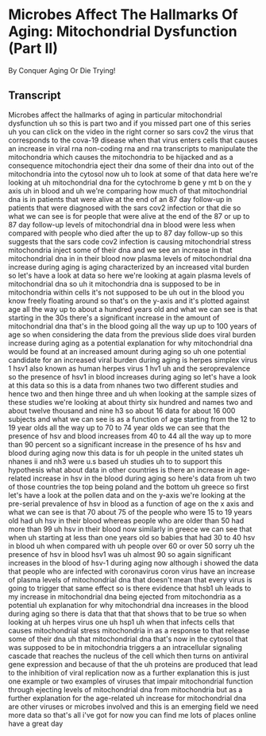 # Microbes Affect The Hallmarks Of Aging: Mitochondrial Dysfunction (Part II)

By Conquer Aging Or Die Trying! 


## Transcript

Microbes affect the hallmarks of aging in particular mitochondrial dysfunction uh so this is part two and if you missed part one of this series uh you can click on the video in the right corner so sars cov2 the virus that corresponds to the cova-19 disease when that virus enters cells that causes an increase in viral rna non-coding rna and rna transcripts to manipulate the mitochondria which causes the mitochondria to be hijacked and as a consequence mitochondria eject their dna some of their dna into out of the mitochondria into the cytosol now uh to look at some of that data here we're looking at uh mitochondrial dna for the cytochrome b gene y mt b on the y axis uh in blood and uh we're comparing how much of that mitochondrial dna is in patients that were alive at the end of an 87 day follow-up in patients that were diagnosed with the sars cov2 infection or that die so what we can see is for people that were alive at the end of the 87 or up to 87 day follow-up levels of mitochondrial dna in blood were less when compared with people who died after the up to 87 day follow-up so this suggests that the sars code cov2 infection is causing mitochondrial stress mitochondria inject some of their dna and we see an increase in that mitochondrial dna in in their blood now plasma levels of mitochondrial dna increase during aging is aging characterized by an increased vital burden so let's have a look at data so here we're looking at again plasma levels of mitochondrial dna so uh it mitochondria dna is supposed to be in mitochondria within cells it's not supposed to be uh out in the blood you know freely floating around so that's on the y-axis and it's plotted against age all the way up to about a hundred years old and what we can see is that starting in the 30s there's a significant increase in the amount of mitochondrial dna that's in the blood going all the way up up to 100 years of age so when considering the data from the previous slide does viral burden increase during aging as a potential explanation for why mitochondrial dna would be found at an increased amount during aging so uh one potential candidate for an increased viral burden during aging is herpes simplex virus 1 hsv1 also known as human herpes virus 1 hv1 uh and the seroprevalence so the presence of hsv1 in blood increases during aging so let's have a look at this data so this is a data from nhanes two two different studies and hence two and then hinge three and uh when looking at the sample sizes of these studies we're looking at about thirty six hundred and names two and about twelve thousand and nine h3 so about 16 data for about 16 000 subjects and what we can see is as a function of age starting from the 12 to 19 year olds all the way up to 70 to 74 year olds we can see that the presence of hsv and blood increases from 40 to 44 all the way up to more than 90 percent so a significant increase in the presence of hs hsv and blood during aging now this data is for uh people in the united states uh nhanes ii and nh3 were u.s based uh studies uh to to support this hypothesis what about data in other countries is there an increase in age-related increase in hsv in the blood during aging so here's data from uh two of those countries the top being poland and the bottom uh greece so first let's have a look at the pollen data and on the y-axis we're looking at the pre-serial prevalence of hsv in blood as a function of age on the x axis and what we can see is that 70 about 75 of the people who were 15 to 19 years old had uh hsv in their blood whereas people who are older than 50 had more than 99 uh hsv in their blood now similarly in greece we can see that when uh starting at less than one years old so babies that had 30 to 40 hsv in blood uh when compared with uh people over 60 or over 50 sorry uh the presence of hsv in blood hsv1 was uh almost 90 so again significant increases in the blood of hsv-1 during aging now although i showed the data that people who are infected with coronavirus coron virus have an increase of plasma levels of mitochondrial dna that doesn't mean that every virus is going to trigger that same effect so is there evidence that hsb1 uh leads to my increase in mitochondrial dna being ejected from mitochondria as a potential uh explanation for why mitochondrial dna increases in the blood during aging so there is data that that that shows that to be true so when looking at uh herpes virus one uh hsp1 uh when that infects cells that causes mitochondrial stress mitochondria in as a response to that release some of their dna uh that mitochondrial dna that's now in the cytosol that was supposed to be in mitochondria triggers a an intracellular signaling cascade that reaches the nucleus of the cell which then turns on antiviral gene expression and because of that the uh proteins are produced that lead to the inhibition of viral replication now as a further explanation this is just one example or two examples of viruses that impair mitochondrial function through ejecting levels of mitochondrial dna from mitochondria but as a further explanation for the age-related uh increase for mitochondrial dna are other viruses or microbes involved and this is an emerging field we need more data so that's all i've got for now you can find me lots of places online have a great day

